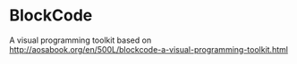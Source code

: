# BlockCode
A visual programming toolkit based on http://aosabook.org/en/500L/blockcode-a-visual-programming-toolkit.html
